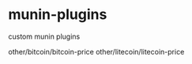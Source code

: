 munin-plugins
=============

custom munin plugins

other/bitcoin/bitcoin-price
other/litecoin/litecoin-price
